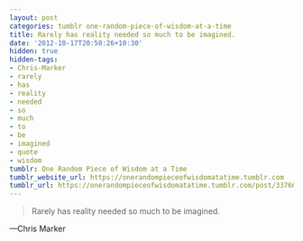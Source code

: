```yaml
---
layout: post
categories: tumblr one-random-piece-of-wisdom-at-a-time
title: Rarely has reality needed so much to be imagined.
date: '2012-10-17T20:50:26+10:30'
hidden: true
hidden-tags:
- Chris-Marker
- rarely
- has
- reality
- needed
- so
- much
- to
- be
- imagined
- quote
- wisdom
tumblr: One Random Piece of Wisdom at a Time
tumblr_website_url: https://onerandompieceofwisdomatatime.tumblr.com
tumblr_url: https://onerandompieceofwisdomatatime.tumblr.com/post/33766442283/rarely-has-reality-needed-so-much-to-be-imagined
---
```

> Rarely has reality needed so much to be imagined.

—Chris Marker
